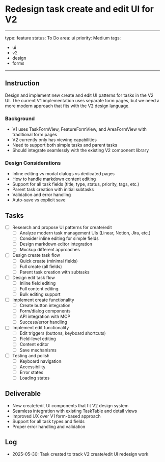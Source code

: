 # Redesign task create and edit UI for V2

---
type: feature
status: To Do
area: ui
priority: Medium
tags:
  - ui
  - v2
  - design
  - forms
---


## Instruction

Design and implement new create and edit UI patterns for tasks in the V2 UI. The current V1 implementation uses separate form pages, but we need a more modern approach that fits with the V2 design language.

### Background
- V1 uses TaskFormView, FeatureFormView, and AreaFormView with traditional form pages
- V2 currently only has viewing capabilities
- Need to support both simple tasks and parent tasks
- Should integrate seamlessly with the existing V2 component library

### Design Considerations
- Inline editing vs modal dialogs vs dedicated pages
- How to handle markdown content editing
- Support for all task fields (title, type, status, priority, tags, etc.)
- Parent task creation with initial subtasks
- Validation and error handling
- Auto-save vs explicit save

## Tasks

- [ ] Research and propose UI patterns for create/edit
  - [ ] Analyze modern task management UIs (Linear, Notion, Jira, etc.)
  - [ ] Consider inline editing for simple fields
  - [ ] Design markdown editor integration
  - [ ] Mockup different approaches
- [ ] Design create task flow
  - [ ] Quick create (minimal fields)
  - [ ] Full create (all fields)
  - [ ] Parent task creation with subtasks
- [ ] Design edit task flow
  - [ ] Inline field editing
  - [ ] Full content editing
  - [ ] Bulk editing support
- [ ] Implement create functionality
  - [ ] Create button integration
  - [ ] Form/dialog components
  - [ ] API integration with MCP
  - [ ] Success/error handling
- [ ] Implement edit functionality
  - [ ] Edit triggers (buttons, keyboard shortcuts)
  - [ ] Field-level editing
  - [ ] Content editor
  - [ ] Save mechanisms
- [ ] Testing and polish
  - [ ] Keyboard navigation
  - [ ] Accessibility
  - [ ] Error states
  - [ ] Loading states

## Deliverable

- New create/edit UI components that fit V2 design system
- Seamless integration with existing TaskTable and detail views
- Improved UX over V1 form-based approach
- Support for all task types and fields
- Proper error handling and validation

## Log
- 2025-05-30: Task created to track V2 create/edit UI redesign work

